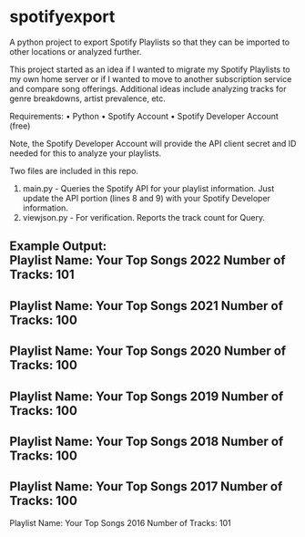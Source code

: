 # spotifyexport
A python project to export Spotify Playlists so that they can be imported to other locations or analyzed further.

This project started as an idea if I wanted to migrate my Spotify Playlists to my own home server or if I wanted to move to another subscription service and compare song offerings.  Additional ideas include analyzing tracks for genre breakdowns, artist prevalence, etc.

Requirements:
•	Python
•	Spotify Account
•	Spotify Developer Account (free)

Note, the Spotify Developer Account will provide the API client secret and ID needed for this to analyze your playlists.

Two files are included in this repo.
1. main.py - Queries the Spotify API for your playlist information.  Just update the API portion (lines 8 and 9) with your Spotify Developer information.
2. viewjson.py - For verification.  Reports the track count for Query.

Example Output:  
Playlist Name: Your Top Songs 2022
Number of Tracks: 101
--------------------------------------------------
Playlist Name: Your Top Songs 2021
Number of Tracks: 100
--------------------------------------------------
Playlist Name: Your Top Songs 2020
Number of Tracks: 100
--------------------------------------------------
Playlist Name: Your Top Songs 2019
Number of Tracks: 100
--------------------------------------------------
Playlist Name: Your Top Songs 2018
Number of Tracks: 100
--------------------------------------------------
Playlist Name: Your Top Songs 2017
Number of Tracks: 100
--------------------------------------------------
Playlist Name: Your Top Songs 2016
Number of Tracks: 101
